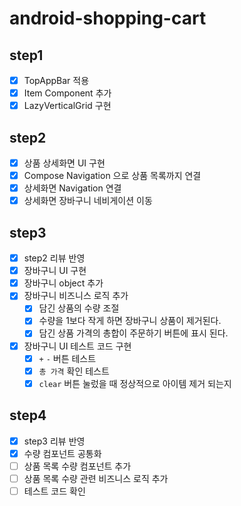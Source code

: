 # android-shopping-cart

## step1

- [x] TopAppBar 적용
- [x] Item Component 추가
- [x] LazyVerticalGrid 구현

## step2

- [x] 상품 상세화면 UI 구현
- [x] Compose Navigation 으로 상품 목록까지 연결
- [x] 상세화면 Navigation 연결
- [x] 상세화면 장바구니 네비게이션 이동

## step3

- [x] step2 리뷰 반영
- [x] 장바구니 UI 구현
- [x] 장바구니 object 추가
- [x] 장바구니 비즈니스 로직 추가
  - [x] 담긴 상품의 수량 조절
  - [x] 수량을 1보다 작게 하면 장바구니 상품이 제거된다.
  - [x] 담긴 상품 가격의 총합이 주문하기 버튼에 표시 된다.
- [x] 장바구니 UI 테스트 코드 구현
  - [x] `+` `-` 버튼 테스트
  - [x] `총 가격` 확인 테스트
  - [x] `clear` 버튼 눌렀을 때 정상적으로 아이템 제거 되는지 

## step4

- [x] step3 리뷰 반영
- [x] 수량 컴포넌트 공통화
- [ ] 상품 목록 수량 컴포넌트 추가
- [ ] 상품 목록 수량 관련 비즈니스 로직 추가
- [ ] 테스트 코드 확인
